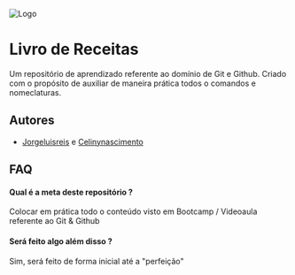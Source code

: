 
![Logo](https://blog-parceiros.ifood.com.br/wp-content/uploads/2023/04/woman-reading-from-a-recipe-cookbook-flat-lay-2022-12-16-00-01-23-utc-4.jpg.webp)


# Livro de Receitas

Um repositório de aprendizado referente ao domínio de Git e Github. Criado com o propósito de auxiliar de maneira prática todos o comandos e nomeclaturas.




## Autores

- [Jorgeluisreis](https://github.com/Jorgeluisreis) e [Celinynascimento](https://github.com/Celinynascimento)



## FAQ

#### Qual é a meta deste repositório ?

Colocar em prática todo o conteúdo visto em Bootcamp / Videoaula referente ao Git & Github

#### Será feito algo além disso ?

Sim, será feito de forma inicial até a "perfeição"

